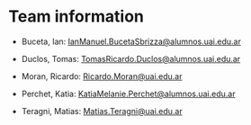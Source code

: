 # Team information
* Buceta, Ian: IanManuel.BucetaSbrizza@alumnos.uai.edu.ar

* Duclos, Tomas: TomasRicardo.Duclos@alumnos.uai.edu.ar 

* Moran, Ricardo: Ricardo.Moran@uai.edu.ar

* Perchet, Katia: KatiaMelanie.Perchet@alumnos.uai.edu.ar

* Teragni, Matias: Matias.Teragni@uai.edu.ar
